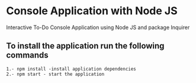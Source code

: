 # Console Application with Node JS
Interactive To-Do Console Application using Node JS and package Inquirer

## To install the application run the following commands

``` 
1.- npm install -install application dependencies
2.- npm start - start the application 

```
